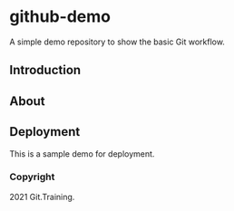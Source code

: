 # github-demo
A simple demo repository to show the basic Git workflow.

## Introduction

## About


## Deployment
This is a sample demo for deployment.


### Copyright

2021 Git.Training.